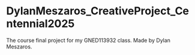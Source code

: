 # DylanMeszaros_CreativeProject_Centennial2025
The course final project for my GNED113932 class. Made by Dylan Meszaros.
